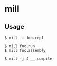 # mill

## Usage

    $ mill -i foo.repl

    $ mill foo.run
    $ mill foo.assembly

    $ mill -j 4 __.compile
